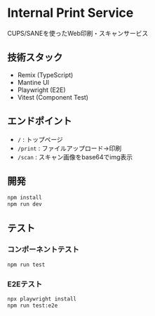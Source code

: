 # Internal Print Service

CUPS/SANEを使ったWeb印刷・スキャンサービス

## 技術スタック
- Remix (TypeScript)
- Mantine UI
- Playwright (E2E)
- Vitest (Component Test)

## エンドポイント
- `/` : トップページ
- `/print` : ファイルアップロード→印刷
- `/scan` : スキャン画像をbase64でimg表示

## 開発
```sh
npm install
npm run dev
```

## テスト
### コンポーネントテスト
```sh
npm run test
```
### E2Eテスト
```sh
npx playwright install
npm run test:e2e
```
